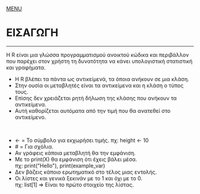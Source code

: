 [MENU](README.md)

# ΕΙΣΑΓΩΓΗ

---

Η R είναι μια γλώσσα προγραμματισμού ανοικτού κώδικα και περιβάλλον που παρέχει στον χρήστη τη δυνατότητα να κάνει υπολογιστική στατιστική και γραφήματα.

- Η R βλέπει τα πάντα ως αντικείμενά, τα όποια ανήκουν σε μια κλάση.
- Στην ουσία οι μεταβλητές είναι τα αντικείμενα και η κλάση ο τύπος τους.
- Επίσης δεν χρειάζεται ρητή δήλωση της κλάσης που ανήκουν τα αντικείμενα.
- Αυτή καθορίζεται αυτόματα από την τιμή που θα ανατεθεί στο αντικείμενο. 
  
<br>
  
- <- = Το σύμβολο για εκχωρήσει τιμής. πχ: height <- 10
- \# = Για σχόλια.
- Αν γράφεις κάποια μεταβλητή θα την εμφάνιση.
- Με το print(X) θα εμφάνιση ότι έχεις βάλει μέσα. <br>
  πχ: print("Hello"), print(example_var)
- Δεν βάζεις κάποιο ερωτηματικό στο τέλος μιας εντολής.
- Οι λίστες και γενικά ξεκινάν με το 1 και όχι με το 0. <br>
  πχ: list[1] => Είναι το πρώτο στοιχείο της λίστας. 
